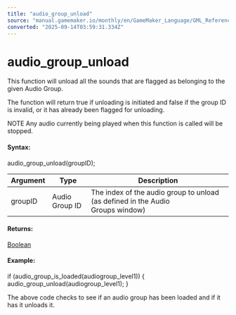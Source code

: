```yaml
---
title: "audio_group_unload"
source: "manual.gamemaker.io/monthly/en/GameMaker_Language/GML_Reference/Asset_Management/Audio/Audio_Groups/audio_group_unload.htm"
converted: "2025-09-14T03:59:31.334Z"
---
```


# audio\_group\_unload

This function will unload all the sounds that are flagged as belonging to the given Audio Group.

The function will return true if unloading is initiated and false if the group ID is invalid, or it has already been flagged for unloading.

NOTE Any audio currently being played when this function is called will be stopped.

#### Syntax:

audio\_group\_unload(groupID);

| Argument | Type | Description |
| --- | --- | --- |
| groupID | Audio Group ID | The index of the audio group to unload (as defined in the Audio Groups window) |

#### Returns:

[Boolean](../../../../GML_Overview/Data_Types.md)

#### Example:

if (audio\_group\_is\_loaded(audiogroup\_level1))
{
    audio\_group\_unload(audiogroup\_level1);
}

The above code checks to see if an audio group has been loaded and if it has it unloads it.